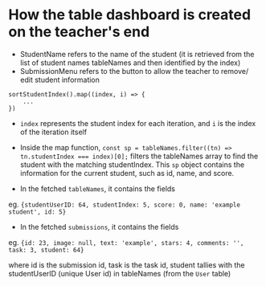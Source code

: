 # How the table dashboard is created on the teacher's end 
- StudentName refers to the name of the student (it is retrieved from the list of student names tableNames and then identified by the index)
- SubmissionMenu refers to the button to allow the teacher to remove/ edit student information
```
sortStudentIndex().map((index, i) => {
    ...
})
```
- `index` represents the student index for each iteration, and `i` is the index of the iteration itself

- Inside the map function, `const sp = tableNames.filter((tn) => tn.studentIndex === index)[0];` filters the tableNames array to find the student with the matching studentIndex. This `sp` object contains the information for the current student, such as id, name, and score.

- In the fetched `tableNames`, it contains the fields 

eg. `{studentUserID: 64, studentIndex: 5, score: 0, name: 'example student', id: 5}`

- In the fetched `submissions`, it contains the fields

eg. `{id: 23, image: null, text: 'example', stars: 4, comments: '', task: 3, student: 64}`

where id is the submission id, task is the task id, student tallies with the studentUserID (unique User id) in tableNames (from the `User` table)
